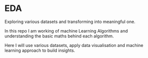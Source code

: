 # EDA
Exploring various datasets and transforming into meaningful one.

In this repo I am working of machine Learning Algorithms and understanding the basic maths behind each algorithm.

Here I will use various datasets, apply data visualisation and machine learning approach to build insights.
